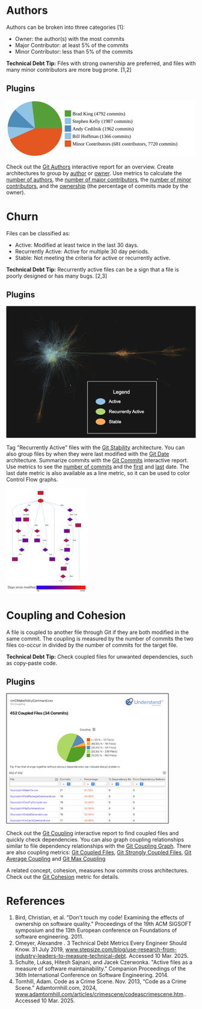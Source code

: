 # Authors

Authors can be broken into three categories [1]:

- Owner: the author(s) with the most commits
- Major Contributor: at least 5% of the commits
- Minor Contributor: less than 5% of the commits

**Technical Debt Tip:** Files with strong ownership are preferred, and files with many minor contributors are more bug prone. [1,2]

## Plugins

![image](chart_authors.svg)

Check out the [Git Authors](und://plugin/ireport/Git%20Authors) interactive report for an overview. Create architectures to group by [author](und://plugin/arch/Git%20Author) or [owner](und://plugin/arch/Git%20Owner). Use metrics to calculate the [number of authors](und://plugin/metric/GitAuthors),
the [number of major contributors](und://plugin/metric/GitMajorContributors), the [number of minor contributors](und://plugin/metric/GitMinorContributors), and the [ownership](und://plugin/metric/GitOwnership) (the percentage of commits made by the owner).

# Churn

Files can be classified as:

- Active: Modified at least twice in the last 30 days.
- Recurrently Active: Active for multiple 30 day periods.
- Stable: Not meeting the criteria for active or recurrently active.

**Technical Debt Tip:** Recurrently active files can be a sign that a file is poorly designed or has many bugs. [2,3]

## Plugins

![image](../../../.doc/git.png)

Tag "Recurrently Active" files with the [Git Stability](und://plugin/arch/Git%20Stability) architecture. You can also group files by when they were last modified with the [Git Date](und://plugin/arch/Git%20Date) architecture. Summarize commits with the [Git Commits](und://plugin/ireport/Git%20Commits) interactive report. Use metrics to see the [number of commits](und://plugin/metric/GitCommits) and the [first](und://plugin/metric/GitDaysSinceCreated) and [last](und://plugin/metric/GitDaysSinceLastModified) date. The last date metric is also available as a line metric, so it can be used to color Control Flow graphs.

![image](../../../.doc/home_metric.png)

# Coupling and Cohesion

A file is coupled to another file through Git if they are both modified in the same commit. The coupling is measured by the number of commits the two files co-occur in divided by the number of commits for the target file.

**Technical Debt Tip:** Check coupled files for unwanted dependencies, such as copy-paste code.

## Plugins

![image](ireport_coupling.png)

Check out the [Git Coupling](und://plugin/ireport/Git%20Coupling) interactive report to find coupled files and quickly check dependencies. You can also graph coupling relationships similar to file dependency relationships with the [Git Coupling Graph](und://plugin/graph/Git%20Coupling-Custom). There are also coupling metrics: [Git Coupled Files](und://plugin/metric/GitCoupledFiles), [Git Strongly Coupled Files](und://plugin/metric/GitStrongCoupledFiles), [Git Average Coupling](und://plugin/metric/GitAvgCoupling) and [Git Max Coupling](und://plugin/metric/GitMaxCoupling)

A related concept, cohesion, measures how commits cross architectures. Check out the [Git Cohesion](und://plugin/metric/GitCohesion) metric for details.


# References

1. Bird, Christian, et al. "Don't touch my code! Examining the effects of ownership on software quality." Proceedings of the 19th ACM SIGSOFT symposium and the 13th European conference on Foundations of software engineering. 2011.
2. Omeyer, Alexandre . 3 Technical Debt Metrics Every Engineer Should Know. 31 July 2019, www.stepsize.com/blog/use-research-from-industry-leaders-to-measure-technical-debt. Accessed 10 Mar. 2025.
3. Schulte, Lukas, Hitesh Sajnani, and Jacek Czerwonka. "Active files as a measure of software maintainability." Companion Proceedings of the 36th International Conference on Software Engineering. 2014.
4. Tornhill, Adam. Code as a Crime Scene. Nov. 2013, “Code as a Crime Scene.” Adamtornhill.com, 2024, www.adamtornhill.com/articles/crimescene/codeascrimescene.htm.. Accessed 10 Mar. 2025.

